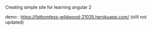 Creating simple site for learning angular 2 

demo : https://fathomless-wildwood-21035.herokuapp.com/ (still not updated)